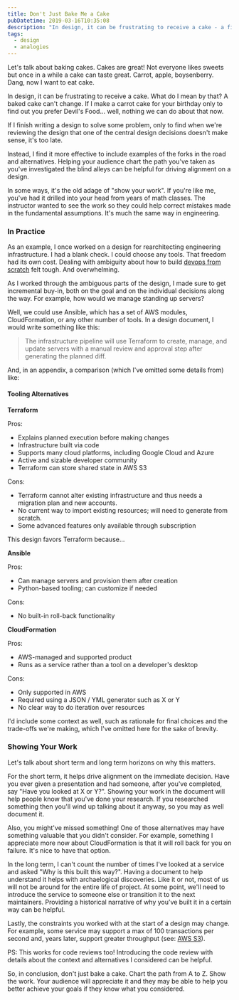 ```yaml
---
title: Don't Just Bake Me a Cake
pubDatetime: 2019-03-16T10:35:08
description: "In design, it can be frustrating to receive a cake - a finished product that can't change. Instead, I find it more effective to include examples of the forks in the road and alternatives."
tags:
  - design
  - analogies
---
```

Let's talk about baking cakes. Cakes are
great! Not everyone likes sweets but once in a while a cake can taste great.
Carrot, apple, boysenberry. Dang, now I want to eat cake.

In design, it can be frustrating to receive a cake. What do
I mean by that? A baked cake can't change. If I make
a carrot cake for your birthday only to find out you prefer Devil's Food... well,
nothing we can do about that now.

If I finish writing a design to solve some
problem, only to find when we're
reviewing the design that one of the central design decisions doesn't make
sense, it's too late.

Instead, I find it more effective to include examples of the forks in the road
and alternatives. Helping your audience chart the path you've taken as you've
investigated the blind alleys can be
helpful for driving alignment on a design.

In some ways, it's the old adage of "show your work". If you're like me, you've
had it drilled into your head from years of math classes. The instructor wanted
to see the work so they could help correct mistakes made in the
fundamental assumptions. It's much the same way in engineering.

### In Practice

As an example, I once worked on a design for rearchitecting engineering
infrastructure.
I had a blank check. I could choose any tools. That freedom had
its own cost. Dealing with ambiguity about how to build [devops from
scratch](https://www.kevinlondon.com/2016/09/19/devops-from-scratch-pt-1.html)
felt tough. And overwhelming.

As I worked through the ambiguous parts of the design, I made sure to get
incremental buy-in, both on the goal and on the
individual decisions along the way. For example, how would we manage standing up
servers?

Well, we could use Ansible, which has a set of AWS modules, CloudFormation, or
any other number of tools. In a design document, I would write something like this:

> The infrastructure pipeline will use Terraform to create, manage, and update
> servers with a manual review and approval step after generating the planned
> diff.

And, in an appendix, a comparison (which I've omitted some details from) like:

#### Tooling Alternatives

**Terraform**

Pros:
* Explains planned execution before making changes
* Infrastructure built via code
* Supports many cloud platforms, including Google Cloud and Azure
* Active and sizable developer community
* Terraform can store shared state in AWS S3

Cons:
*  Terraform cannot alter existing infrastructure and thus
    needs a migration plan and new accounts.
* No current way to import existing resources; will need to generate from
    scratch.
* Some advanced features only available through subscription

This design favors Terraform because...


**Ansible**

Pros:
* Can manage servers and provision them after creation
* Python-based tooling; can customize if needed

Cons:
* No built-in roll-back functionality

**CloudFormation**

Pros:
* AWS-managed and supported product
* Runs as a service rather than a tool on a developer's desktop

Cons:
* Only supported in AWS
* Required using a JSON / YML generator such as X or Y
* No clear way to do iteration over resources

I'd include some context as well, such as rationale for final choices
and the trade-offs we're making, which I've omitted here for the
sake of brevity.

### Showing Your Work

Let's talk about short term and long term horizons on why this matters.

For the short term, it helps drive alignment on the immediate decision. Have
you ever given a presentation and had someone, after you've
completed, say "Have you looked at X or Y?". Showing your work in the document
will help people know that you've done your research. If
you researched something then you'll wind up talking about it anyway,
so you may as well document it.

Also, you might've
missed something! One of those alternatives may have something valuable
that you didn't consider. For example, something I appreciate more now about
CloudFormation is that it will roll back for you on failure. It's
nice to have that option.

In the long term, I can't count the number of times I've looked at a service and
asked "Why is this built this way?". Having a document to help understand it
helps with archaelogical
discoveries. Like it or not, most of us will not be around
for the entire life of project. At some point, we'll need to introduce the
service to someone else
 or transition it to the next maintainers. Providing
a historical narrative of why you've built it in a certain way can be helpful.

Lastly, the constraints you worked with at the start of a design may change. For
example, some service may support a max of 100 transactions per second and,
years later, support greater throughput (see: [AWS
S3](https://aws.amazon.com/about-aws/whats-new/2018/07/amazon-s3-announces-increased-request-rate-performance/)).

PS: This works for code reviews too!
Introducing the code review with details about the context and alternatives
I considered can be helpful.

So, in conclusion, don't just bake a cake. Chart the path from A to Z. Show the
work. Your audience will appreciate it and they may be able to help you better
achieve your goals if they know what you considered.

